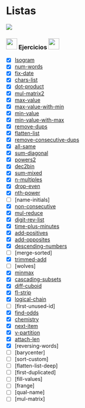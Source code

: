 # Listas 

<img src='https://web.archive.org/web/20090902092639/http://geocities.com/TheTropics/Coast/1332/chains.gif'/>

### <img width="30" src="https://web.archive.org/web/20091026100043im_/http://geocities.com/hellokitty_can/smile.gif"/> Ejercicios <img width="30" src="https://web.archive.org/web/20091026100043im_/http://geocities.com/hellokitty_can/smile.gif"/>

- [x] [Isogram](https://github.com/toninavhd/1-DAW_pt2/blob/main/PRO/ut4/tareas/listas/isogram/main.py) 
- [x] [num-words](https://github.com/toninavhd/1-DAW_pt2/blob/main/PRO/ut4/tareas/listas/num-words/main.py) 
- [x] [fix-date](https://github.com/toninavhd/1-DAW_pt2/blob/main/PRO/ut4/tareas/listas/fix-date/main.py)
- [x] [chars-list](https://github.com/toninavhd/1-DAW_pt2/blob/main/PRO/ut4/tareas/listas/chars-list/main.py)
- [x] [dot-product](https://github.com/toninavhd/1-DAW_pt2/blob/main/PRO/ut4/tareas/listas/dot-product/main.py)
- [x] [mul-matrix2](https://github.com/toninavhd/1-DAW_pt2/blob/main/PRO/ut4/tareas/listas/mul-matrix2/main.py)
- [x] [max-value](https://github.com/toninavhd/1-DAW_pt2/blob/main/PRO/ut4/tareas/listas/max-value/main.py)
- [x] [max-value-with-min](https://github.com/toninavhd/1-DAW_pt2/blob/main/PRO/ut4/tareas/listas/max-value-with-min/main.py)
- [x] [min-value](https://github.com/toninavhd/1-DAW_pt2/blob/main/PRO/ut4/tareas/listas/min-value/main.py)
- [x] [min-value-with-max](https://github.com/toninavhd/1-DAW_pt2/blob/main/PRO/ut4/tareas/listas/min-value-with-max/main.py)
- [x] [remove-dups](https://github.com/toninavhd/1-DAW_pt2/blob/main/PRO/ut4/tareas/listas/remove-dups/main.py)
- [x] [flatten-list](https://github.com/toninavhd/1-DAW_pt2/blob/main/PRO/ut4/tareas/listas/flatten-list/main.py)
- [x] [remove-consecutive-dups](https://github.com/toninavhd/1-DAW_pt2/blob/main/PRO/ut4/tareas/listas/remove-consecutive-dups/main.py)
- [x] [all-same](https://github.com/toninavhd/1-DAW_pt2/blob/main/PRO/ut4/tareas/listas/all-same/main.py)
- [x] [sum-diagonal](https://github.com/toninavhd/1-DAW_pt2/blob/main/PRO/ut4/tareas/listas/sum-diagonal/main.py)
- [x] [powers2](https://github.com/toninavhd/1-DAW_pt2/blob/main/PRO/ut4/tareas/listas/powers2/main.py)
- [x] [dec2bin](https://github.com/toninavhd/1-DAW_pt2/blob/main/PRO/ut4/tareas/listas/dec2bin/main.py)
- [x] [sum-mixed](https://github.com/toninavhd/1-DAW_pt2/blob/main/PRO/ut4/tareas/listas/sum-mixed/main.py)
- [x] [n-multiples](https://github.com/toninavhd/1-DAW_pt2/blob/main/PRO/ut4/tareas/listas/n-multiples/main.py)
- [x] [drop-even](https://github.com/toninavhd/1-DAW_pt2/blob/main/PRO/ut4/tareas/listas/drop-even/main.py)
- [x] [nth-power](https://github.com/toninavhd/1-DAW_pt2/blob/main/PRO/ut4/tareas/listas/nth-power/main.py)
- [ ] [name-initials]
- [x] [non-consecutive](https://github.com/toninavhd/1-DAW_pt2/blob/main/PRO/ut4/tareas/listas/non-consecutive/main.py)
- [x] [mul-reduce](https://github.com/toninavhd/1-DAW_pt2/blob/main/PRO/ut4/tareas/listas/mul-reduce/main.py)
- [x] [digit-rev-list](https://github.com/toninavhd/1-DAW_pt2/blob/main/PRO/ut4/tareas/listas/digit-rev-list/main.py)
- [x] [time-plus-minutes](https://github.com/toninavhd/1-DAW_pt2/blob/main/PRO/ut4/tareas/listas/time-plus-minutes/main.py)
- [x] [add-positives](https://github.com/toninavhd/1-DAW_pt2/blob/main/PRO/ut4/tareas/listas/add-positives/main.py)
- [x] [add-opposites](https://github.com/toninavhd/1-DAW_pt2/blob/main/PRO/ut4/tareas/listas/add-opposites/main.py)
- [x] [descending-numbers](https://github.com/toninavhd/1-DAW_pt2/blob/main/PRO/ut4/tareas/listas/descending-numbers/main.py)
- [ ] [merge-sorted]
- [x] [trimmed-add](https://github.com/toninavhd/1-DAW_pt2/blob/main/PRO/ut4/tareas/listas/trimmed-add/main.py)
- [ ] [wolves]
- [x] [minmax](https://github.com/toninavhd/1-DAW_pt2/blob/main/PRO/ut4/tareas/listas/trimmed-add/main.py)
- [x] [cascading-subsets]([SUBIR](https://github.com/toninavhd/1-DAW_pt2/blob/main/PRO/ut4/tareas/listas/cascading-subsets/main.py))
- [x] [diff-cuboid](https://github.com/toninavhd/1-DAW_pt2/blob/main/PRO/ut4/tareas/listas/diff-cuboid/main.py)
- [x] [fl-strip](https://github.com/toninavhd/1-DAW_pt2/blob/main/PRO/ut4/tareas/listas/fl-strip/main.py)
- [x] [logical-chain](https://github.com/toninavhd/1-DAW_pt2/blob/main/PRO/ut4/tareas/listas/logical-chain/main.py)
- [ ] [first-unused-id]
- [x] [find-odds](https://github.com/toninavhd/1-DAW_pt2/blob/main/PRO/ut4/tareas/listas/find-odds/main.py)
- [x] [chemistry](https://github.com/toninavhd/1-DAW_pt2/blob/main/PRO/ut4/tareas/listas/chemistry/main.py)
- [x] [next-item](https://github.com/toninavhd/1-DAW_pt2/blob/main/PRO/ut4/tareas/listas/next-item/main.py)
- [x] [v-partition](https://github.com/toninavhd/1-DAW_pt2/blob/main/PRO/ut4/tareas/listas/v-partition/main.py)
- [x] [attach-len](https://github.com/toninavhd/1-DAW_pt2/blob/main/PRO/ut4/tareas/listas/attach-len/main.py)
- [x] [reversing-words]
- [ ] [barycenter]
- [ ] [sort-custom]
- [ ] [flatten-list-deep]
- [ ] [first-duplicated]
- [ ] [fill-values]
- [ ] [frange]
- [ ] [qual-name]
- [ ] [mul-matrix]